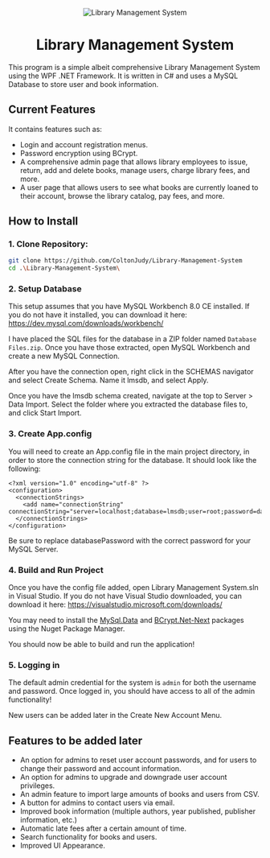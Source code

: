 <p align="center">
  <img src="https://github.com/ColtonJudy/Library-Management-System/assets/73195148/ee3c2f95-662e-4633-87a4-90f27c3d4925" alt="Library Management System"/>
</p>

<h1 align="center">
   Library Management System
</h1>

This program is a simple albeit comprehensive Library Management System using the WPF .NET Framework. It is written in C# and uses a MySQL Database to store user and book information.

## Current Features

It contains features such as:
* Login and account registration menus.
* Password encryption using BCrypt.
* A comprehensive admin page that allows library employees to issue, return, add and delete books, manage users, charge library fees, and more.
* A user page that allows users to see what books are currently loaned to their account, browse the library catalog, pay fees, and more.

## How to Install

### 1. Clone Repository:

   ```bash
   git clone https://github.com/ColtonJudy/Library-Management-System
   cd .\Library-Management-System\
   ```

### 2. Setup Database

   This setup assumes that you have MySQL Workbench 8.0 CE installed. If you do not have it installed, you can download it here: https://dev.mysql.com/downloads/workbench/
   
   I have placed the SQL files for the database in a ZIP folder named `Database Files.zip`. Once you have those extracted, open MySQL Workbench and create a new MySQL Connection.

   After you have the connection open, right click in the SCHEMAS navigator and select Create Schema. Name it lmsdb, and select Apply.

   Once you have the lmsdb schema created, navigate at the top to Server > Data Import. Select the folder where you extracted the database files to, and click Start Import.


### 3. Create App.config

   You will need to create an App.config file in the main project directory, in order to store the connection string for the database. It should look like the following:
   ```
   <?xml version="1.0" encoding="utf-8" ?>
   <configuration>
     <connectionStrings>
       <add name="connectionString" connectionString="server=localhost;database=lmsdb;user=root;password=databasePassword"/>
     </connectionStrings>
   </configuration>
   ```
   Be sure to replace databasePassword with the correct password for your MySQL Server.

### 4. Build and Run Project

   Once you have the config file added, open Library Management System.sln in Visual Studio. If you do not have Visual Studio downloaded, you can download it here: https://visualstudio.microsoft.com/downloads/
   
   You may need to install the [MySql.Data](https://www.nuget.org/packages/MySql.Data/) and [BCrypt.Net-Next](https://www.nuget.org/packages/BCrypt.Net-Next) packages using the Nuget Package Manager.

   You should now be able to build and run the application!

### 5. Logging in

   The default admin credential for the system is `admin` for both the username and password. Once logged in, you should have access to all of the admin functionality!

   New users can be added later in the Create New Account Menu.

## Features to be added later
* An option for admins to reset user account passwords, and for users to change their password and account information.
* An option for admins to upgrade and downgrade user account privileges.
* An admin feature to import large amounts of books and users from CSV.
* A button for admins to contact users via email.
* Improved book information (multiple authors, year published, publisher information, etc.)
* Automatic late fees after a certain amount of time.
* Search functionality for books and users.
* Improved UI Appearance.
